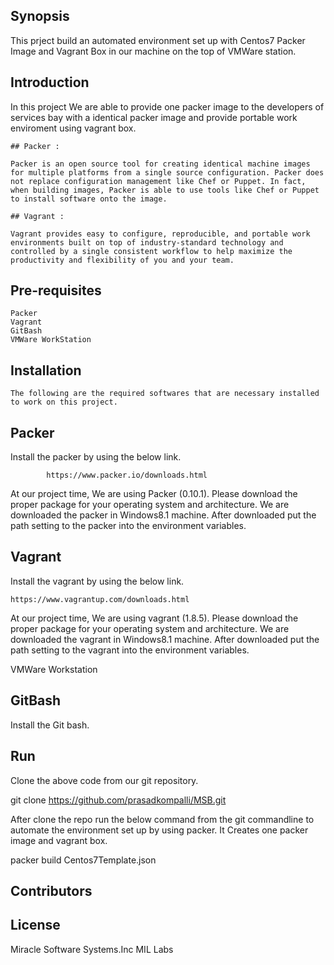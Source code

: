 ## Synopsis

This prject build an automated environment set up with Centos7 Packer Image and Vagrant Box in our machine on the top of VMWare station.   

## Introduction
	
In this project We are able to provide one packer image to the developers of services bay with a identical packer image and provide portable work enviroment using vagrant box.		

	## Packer :

	Packer is an open source tool for creating identical machine images for multiple platforms from a single source configuration. Packer does not replace configuration management like Chef or Puppet. In fact, when building images, Packer is able to use tools like Chef or Puppet to install software onto the image.  
	
	## Vagrant :
	
	Vagrant provides easy to configure, reproducible, and portable work environments built on top of industry-standard technology and controlled by a single consistent workflow to help maximize the productivity and flexibility of you and your team.
		
	
## Pre-requisites 

	Packer
	Vagrant
	GitBash
	VMWare WorkStation
	
## Installation
	
	
	The following are the required softwares that are necessary installed to work on this project.
	
 ## Packer
		
Install the packer by using the below link. 
				
			https://www.packer.io/downloads.html

At our project time, We are using Packer (0.10.1). Please download the proper package for your operating system and architecture. We are downloaded the packer in Windows8.1 machine. After downloaded put the path setting to the packer into the environment variables.
    


 ## Vagrant

 Install the vagrant by using the below link.
 
	https://www.vagrantup.com/downloads.html

At our project time, We are using vagrant (1.8.5). Please download the proper package for your operating system and architecture. We are downloaded the vagrant in Windows8.1 machine. After downloaded put the path setting to the vagrant into the environment variables.
	
	
VMWare Workstation

 ## GitBash
 
Install the Git bash.


## Run 

Clone the above code from our git repository.

git clone https://github.com/prasadkompalli/MSB.git

After clone the repo run the below command from the git commandline to automate the environment set up by using packer. It Creates one packer image and vagrant box. 

packer build Centos7Template.json


## Contributors




## License

Miracle Software Systems.Inc
MIL Labs 